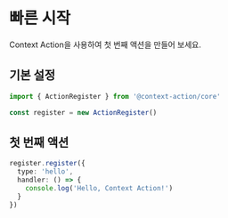 # 빠른 시작

Context Action을 사용하여 첫 번째 액션을 만들어 보세요.

## 기본 설정

```typescript
import { ActionRegister } from '@context-action/core'

const register = new ActionRegister()
```

## 첫 번째 액션

```typescript
register.register({
  type: 'hello',
  handler: () => {
    console.log('Hello, Context Action!')
  }
})
```